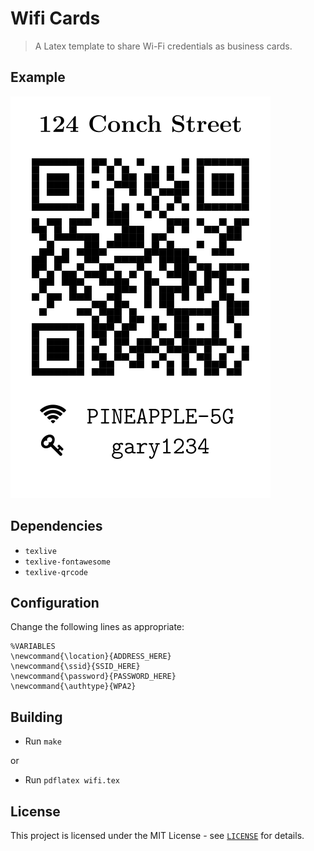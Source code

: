 # Wifi Cards
> A Latex template to share Wi-Fi credentials as business cards.

## Example
![](wifi.svg)

## Dependencies
- `texlive`
- `texlive-fontawesome`
- `texlive-qrcode`

## Configuration

Change the following lines as appropriate:
```TeX
%VARIABLES
\newcommand{\location}{ADDRESS_HERE}
\newcommand{\ssid}{SSID_HERE}
\newcommand{\password}{PASSWORD_HERE}
\newcommand{\authtype}{WPA2}
```

## Building
- Run `make`

or

- Run `pdflatex wifi.tex`

## License
This project is licensed under the MIT License - see [`LICENSE`](LICENSE) for details.
